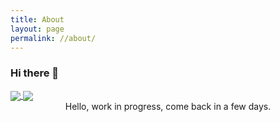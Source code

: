 ```yaml
---
title: About
layout: page
permalink: //about/
---
```

### Hi there 👋

<a href="https://github.com/anuraghazra/github-readme-stats">
  <img align="center" src="https://github-readme-stats.vercel.app/api?username=Emaleth&count_private=true&include_all_commits=true&show_icons=true&title_color=#e5b083&text_color=#fbf7f3&icon_color=#e5b083&bg_color=#426e5d" />
</a>
<a href="https://github.com/anuraghazra/github-readme-stats">
  <img align="center" src="https://github-readme-stats.vercel.app/api/top-langs/?username=Emaleth&layout=compact&title_color=#e5b083&text_color=#fbf7f3&icon_color=#e5b083&bg_color=#426e5d" />
</a>

<center>Hello, work in progress, come back in a few days.</center>

